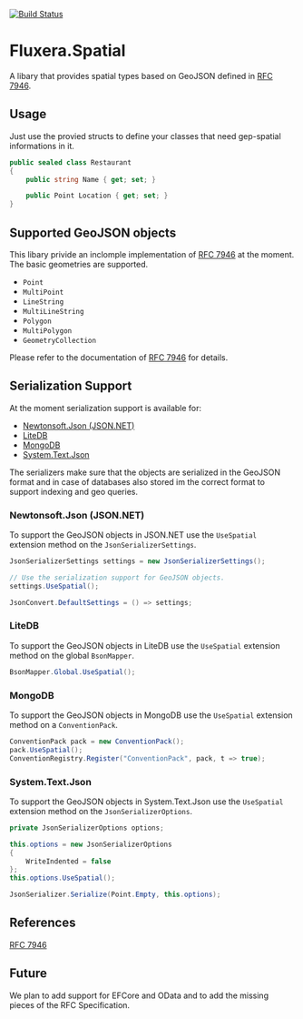 [![Build Status](https://dev.azure.com/fluxera/Foundation/_apis/build/status/GitHub/fluxera.Fluxera.Spatial?branchName=main&stageName=BuildAndTest)](https://dev.azure.com/fluxera/Foundation/_build/latest?definitionId=81&branchName=main)

# Fluxera.Spatial
A libary that provides spatial types based on GeoJSON defined in [RFC 7946](https://datatracker.ietf.org/doc/html/rfc7946).

## Usage

Just use the provied structs to define your classes that need gep-spatial informations in it.

```C#
public sealed class Restaurant
{
	public string Name { get; set; }

	public Point Location { get; set; }
}
```

## Supported GeoJSON objects

This libary privide an inclomple implementation of [RFC 7946](https://datatracker.ietf.org/doc/html/rfc7946) at the moment.
The basic geometries are supported.

- ```Point```
- ```MultiPoint```
- ```LineString```
- ```MultiLineString```
- ```Polygon```
- ```MultiPolygon```
- ```GeometryCollection```

Please refer to the documentation of [RFC 7946](https://datatracker.ietf.org/doc/html/rfc7946) for details.

## Serialization Support

At the moment serialization support is available for:

- [Newtonsoft.Json (JSON.NET)](https://github.com/JamesNK/Newtonsoft.Json)
- [LiteDB](https://github.com/mbdavid/LiteDB)
- [MongoDB](https://github.com/mongodb/mongo-csharp-driver)
- [System.Text.Json](https://github.com/dotnet/corefx/tree/master/src/System.Text.Json)

The serializers make sure that the objects are serialized in the GeoJSON format and in case of
databases also stored im the correct format to support indexing and geo queries.

### Newtonsoft.Json (JSON.NET)

To support the GeoJSON objects in JSON.NET use the ```UseSpatial``` extension method on the ```JsonSerializerSettings```.

```c#
JsonSerializerSettings settings = new JsonSerializerSettings();

// Use the serialization support for GeoJSON objects.
settings.UseSpatial();

JsonConvert.DefaultSettings = () => settings;
```

### LiteDB

To support the GeoJSON objects in LiteDB use the ```UseSpatial``` extension method on the global ```BsonMapper```.

```C#
BsonMapper.Global.UseSpatial();
```

### MongoDB

To support the GeoJSON objects in MongoDB use the ```UseSpatial``` extension method on a ```ConventionPack```.

```C#
ConventionPack pack = new ConventionPack();
pack.UseSpatial();
ConventionRegistry.Register("ConventionPack", pack, t => true);
```

### System.Text.Json

To support the GeoJSON objects in System.Text.Json use the ```UseSpatial``` extension method on the ```JsonSerializerOptions```.

```C#
private JsonSerializerOptions options;

this.options = new JsonSerializerOptions
{
	WriteIndented = false
};
this.options.UseSpatial();

JsonSerializer.Serialize(Point.Empty, this.options);
```

## References

[RFC 7946](https://datatracker.ietf.org/doc/html/rfc7946)

## Future

We plan to add support for EFCore and OData and to add the missing pieces of the RFC Specification.
